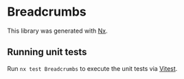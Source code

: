# Breadcrumbs

This library was generated with [Nx](https://nx.dev).

## Running unit tests

Run `nx test Breadcrumbs` to execute the unit tests via [Vitest](https://vitest.dev/).
